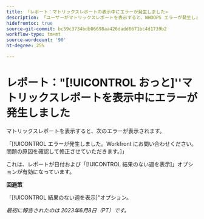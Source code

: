 ```yaml
---
title: 「レポート：マトリックスレポートの表示中にエラーが発生しました»
description: 「ユーザーがマトリックスレポートを表示すると、WHOOPS エラーが発生します。」
hidefromtoc: true
source-git-commit: bc59c3734bdb06698aa426dadd6671bc4d1739b2
workflow-type: tm+mt
source-wordcount: '90'
ht-degree: 25%

---
```



# レポート：&quot;[!UICONTROL おっと]&#39;&#39;マトリックスレポートを表示中にエラーが発生しました

マトリックスレポートを表示すると、次のエラーが表示されます。

「[!UICONTROL エラーが発生しました。Workfront にお問い合わせください。問題の原因を確認して修正させていただきます。]」

これは、レポートが日付および「[!UICONTROL 結果のない週を表示]」オプションが有効になっています。

**回避策**

「[!UICONTROL 結果のない週を表示]&quot;オプション。

_最初に報告されたのは 2023年6月8日（PT）です。_

